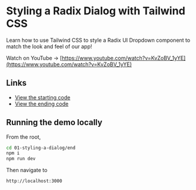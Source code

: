 # Styling a Radix Dialog with Tailwind CSS

Learn how to use Tailwind CSS to style a Radix UI Dropdown component to match the look and feel of our app!

Watch on YouTube → [https://www.youtube.com/watch?v=KvZoBV_1yYE](https://www.youtube.com/watch?v=KvZoBV_1yYE)

## Links

- [View the starting code](./begin/pages)
- [View the ending code](./end/pages)

## Running the demo locally

From the root,

```sh
cd 01-styling-a-dialog/end
npm i
npm run dev
```

Then navigate to

```
http://localhost:3000
```

